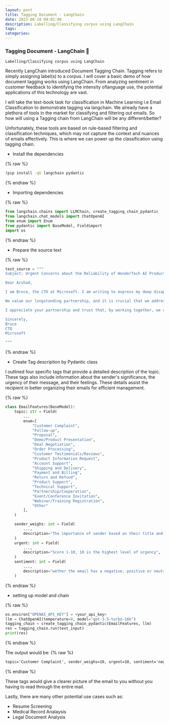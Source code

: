 ```yaml
---
layout: post
title: Tagging Document - LangChain 
date: 2023-08-10 09:01:00
description: Labelling/Classifying corpus using LangChain
tags: 
categories: 
---
```


### Tagging Document - LangChain 🦜
`Labelling/Classifying corpus using LangChain`


Recently LangChain introduced Document Tagging Chain. Tagging refers to simply assigning label(s) to a corpus.
I will cover a basic demo of how document tagging works using LangChain. From analyzing sentiment in customer feedback to identifying the intensity oflanguage use, the potential applications of this technology are vast. 

I will take the text-book task for classification in Machine Learning i.e Email Classification to demonstrate tagging via langchain. 
We already have a plethora of tools in the market for classifying and filtering out emails. So how will using a Tagging chain from LangChain will be any different/better?

Unfortunately, these tools are based on rule-based filtering and classification techniques, which may not capture the context and nuances of emails effectively. This is where we can power up the classification using tagging chain.

- Install the dependencies

{% raw %}
```zsh
!pip install -qU langchain pydantic
```
{% endraw %}

- Importing dependencies

{% raw %}
```python
from langchain.chains import LLMChain, create_tagging_chain_pydantic
from langchain.chat_models import ChatOpenAI
from enum import Enum
from pydantic import BaseModel, Fieldimport 
import os
```
{% endraw %}

- Prepare the source text

{% raw %}
```python
text_source = """
Subject: Urgent Concerns about the Reliability of WonderTech AI Product

Dear Arshad,

I am Bruce, the CTO at Microsoft. I am writing to express my deep disappointment regarding the recent issues with our AI product.

We value our longstanding partnership, and it is crucial that we address these concerns promptly. Please provide a comprehensive plan outlining the steps you will take to improve the reliability of our AI system.

I appreciate your partnership and trust that, by working together, we can overcome these challenges.

Sincerely,
Bruce
CTO
Microsoft

"""
```
{% endraw %}

- Create Tag description by Pydantic class

I outlined four specific tags that provide a detailed description of the topic. These tags also include information about the sender's significance, the urgency of their message, and their feelings. These details assist the recipient in better organizing their emails for efficient management.

{% raw %}
```python
class EmailFeatures(BaseModel):
    topic: str = Field(
        ...
        enum=[
            "Customer Complaint",
            "Follow-up",
            "Proposal",
            "Demo/Product Presentation",
            "Deal Negotiation",
            "Order Processing",
            "Customer Testimonials/Reviews",
            "Product Information Request",
            "Account Support",
            "Shipping and Delivery",
            "Payment and Billing",
            "Return and Refund",
            "Product Support",
            "Technical Support",
            "Partnership/Cooperation",
            "Event/Conference Invitation",
            "Webinar/Training Registration",
            "Other"
        ],
    )

    sender_weighs: int = Field(
        ...,
        description="The importance of sender based on their title and company, and their content of the message",
    )
    urgent: int = Field(
        ...,
        description="Score 1-10, 10 is the highest level of urgency",
    )
    sentiment: int = Field(
        ...,
        description="wether the email has a negative, positive or neutral sentiment",
    )
```

{% endraw %}

- setting up model and chain

{% raw %}
```python
os.environ["OPENAI_API_KEY"] = <your_api_key>
llm = ChatOpenAI(temperature=0, model="gpt-3.5-turbo-16k")
tagging_chain = create_tagging_chain_pydantic(EmailFeatures, llm)
res = tagging_chain.run(text_input)
print(res)
```
{% endraw %}


The output would be:
{% raw %}
```html
topic='Customer Complaint', sender_weighs=10, urgent=10, sentiment='negative'
```
{% endraw %}

These tags would give a clearer picture of the email to you without you having to read through the entire mail.

Lastly, there are many other potential use cases such as:
- Resume Screening
- Medical Record Analaysis
- Legal Document Analysis


